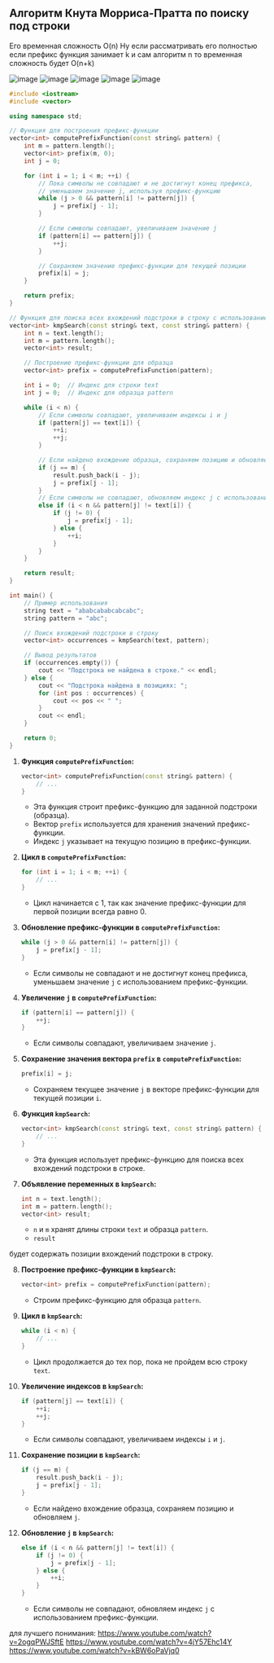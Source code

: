 ## Алгоритм  Кнута Морриса-Пратта по поиску под строки

Его временная сложность O(n)
Ну если рассматривать его полностью если префикс функция занимает k и сам алгоритм n то временная сложность будет O(n+k)

![image](https://github.com/Arlan-Z/Algorithms-and-data-structures/assets/122739941/b4959428-0ef9-4a08-a5ea-d6c5d99377fe)
![image](https://github.com/Arlan-Z/Algorithms-and-data-structures/assets/122739941/c52d54de-6166-4698-a530-dc3281d08aad)
![image](https://github.com/Arlan-Z/Algorithms-and-data-structures/assets/122739941/1724aa42-7ca3-484f-8915-33ed2d50930e)
![image](https://github.com/Arlan-Z/Algorithms-and-data-structures/assets/122739941/07a574c5-1fbe-4ca5-905f-ada890cf62a1)
![image](https://github.com/Arlan-Z/Algorithms-and-data-structures/assets/122739941/d434bb89-a34d-4067-8c5a-376415e1e5f1)


```c++
#include <iostream>
#include <vector>

using namespace std;

// Функция для построения префикс-функции
vector<int> computePrefixFunction(const string& pattern) { 
    int m = pattern.length();
    vector<int> prefix(m, 0);
    int j = 0;

    for (int i = 1; i < m; ++i) {
        // Пока символы не совпадают и не достигнут конец префикса,
        // уменьшаем значение j, используя префикс-функцию
        while (j > 0 && pattern[i] != pattern[j]) {
            j = prefix[j - 1];
        }

        // Если символы совпадают, увеличиваем значение j
        if (pattern[i] == pattern[j]) {
            ++j;
        }

        // Сохраняем значение префикс-функции для текущей позиции
        prefix[i] = j;
    }

    return prefix;
}

// Функция для поиска всех вхождений подстроки в строку с использованием KMP
vector<int> kmpSearch(const string& text, const string& pattern) {
    int n = text.length();
    int m = pattern.length();
    vector<int> result;

    // Построение префикс-функции для образца
    vector<int> prefix = computePrefixFunction(pattern);

    int i = 0;  // Индекс для строки text
    int j = 0;  // Индекс для образца pattern

    while (i < n) {
        // Если символы совпадают, увеличиваем индексы i и j
        if (pattern[j] == text[i]) {
            ++i;
            ++j;
        }

        // Если найдено вхождение образца, сохраняем позицию и обновляем j
        if (j == m) {
            result.push_back(i - j);
            j = prefix[j - 1];
        } 
        // Если символы не совпадают, обновляем индекс j с использованием префикс-функции
        else if (i < n && pattern[j] != text[i]) {
            if (j != 0) {
                j = prefix[j - 1];
            } else {
                ++i;
            }
        }
    }

    return result;
}

int main() {
    // Пример использования
    string text = "ababcababcabcabc";
    string pattern = "abc";

    // Поиск вхождений подстроки в строку
    vector<int> occurrences = kmpSearch(text, pattern);

    // Вывод результатов
    if (occurrences.empty()) {
        cout << "Подстрока не найдена в строке." << endl;
    } else {
        cout << "Подстрока найдена в позициях: ";
        for (int pos : occurrences) {
            cout << pos << " ";
        }
        cout << endl;
    }

    return 0;
}

```

1. **Функция `computePrefixFunction`:**
    ```cpp
    vector<int> computePrefixFunction(const string& pattern) {
        // ...
    }
    ```
   - Эта функция строит префикс-функцию для заданной подстроки (образца).
   - Вектор `prefix` используется для хранения значений префикс-функции.
   - Индекс `j` указывает на текущую позицию в префикс-функции.

2. **Цикл в `computePrefixFunction`:**
    ```cpp
    for (int i = 1; i < m; ++i) {
        // ...
    }
    ```
   - Цикл начинается с 1, так как значение префикс-функции для первой позиции всегда равно 0.

3. **Обновление префикс-функции в `computePrefixFunction`:**
    ```cpp
    while (j > 0 && pattern[i] != pattern[j]) {
        j = prefix[j - 1];
    }
    ```
   - Если символы не совпадают и не достигнут конец префикса, уменьшаем значение `j` с использованием префикс-функции.

4. **Увеличение `j` в `computePrefixFunction`:**
    ```cpp
    if (pattern[i] == pattern[j]) {
        ++j;
    }
    ```
   - Если символы совпадают, увеличиваем значение `j`.

5. **Сохранение значения вектора `prefix` в `computePrefixFunction`:**
    ```cpp
    prefix[i] = j;
    ```
   - Сохраняем текущее значение `j` в векторе префикс-функции для текущей позиции `i`.

6. **Функция `kmpSearch`:**
    ```cpp
    vector<int> kmpSearch(const string& text, const string& pattern) {
        // ...
    }
    ```
   - Эта функция использует префикс-функцию для поиска всех вхождений подстроки в строке.

7. **Объявление переменных в `kmpSearch`:**
    ```cpp
    int n = text.length();
    int m = pattern.length();
    vector<int> result;
    ```
   - `n` и `m` хранят длины строки `text` и образца `pattern`.
   - `result`

 будет содержать позиции вхождений подстроки в строку.

8. **Построение префикс-функции в `kmpSearch`:**
    ```cpp
    vector<int> prefix = computePrefixFunction(pattern);
    ```
   - Строим префикс-функцию для образца `pattern`.

9. **Цикл в `kmpSearch`:**
    ```cpp
    while (i < n) {
        // ...
    }
    ```
    - Цикл продолжается до тех пор, пока не пройдем всю строку `text`.

10. **Увеличение индексов в `kmpSearch`:**
    ```cpp
    if (pattern[j] == text[i]) {
        ++i;
        ++j;
    }
    ```
    - Если символы совпадают, увеличиваем индексы `i` и `j`.

11. **Сохранение позиции в `kmpSearch`:**
    ```cpp
    if (j == m) {
        result.push_back(i - j);
        j = prefix[j - 1];
    }
    ```
    - Если найдено вхождение образца, сохраняем позицию и обновляем `j`.

12. **Обновление `j` в `kmpSearch`:**
    ```cpp
    else if (i < n && pattern[j] != text[i]) {
        if (j != 0) {
            j = prefix[j - 1];
        } else {
            ++i;
        }
    }
    ```
    - Если символы не совпадают, обновляем индекс `j` с использованием префикс-функции.

для лучшего понимания:
https://www.youtube.com/watch?v=2ogqPWJSftE
https://www.youtube.com/watch?v=4jY57Ehc14Y
https://www.youtube.com/watch?v=kBW6oPaVjq0
